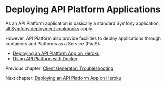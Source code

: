 # Deploying API Platform Applications

As an API Platform application is basically a standard Symfony application, [all Symfony deployment cookbooks](http://symfony.com/doc/current/cookbook/deployment/index.html)
apply.

However, API Platform also provide facilities to deploy applications through containers and Platforms as a Service (PaaS):

* [Deploying an API Platform App on Heroku](heroku.md)
* [Using API Platform with Docker](docker.md)

Previous chapter: [Client Generator: Troubleshooting](../client-generator/troubleshooting.md)

Next chapter: [Deploying an API Platform App on Heroku](heroku.md)
